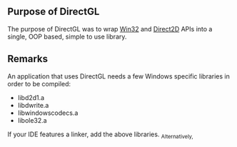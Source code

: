## Purpose of DirectGL
The purpose of DirectGL was to wrap [Win32](https://learn.microsoft.com/en-us/windows/win32/) and [Direct2D](https://learn.microsoft.com/en-us/windows/win32/direct2d/direct2d-portal) APIs into a single, OOP based, simple to use library.

## Remarks
An application that uses DirectGL needs a few Windows specific libraries in order to be compiled:
  - libd2d1.a
  - libdwrite.a
  - libwindowscodecs.a
  - libole32.a

If your IDE features a linker, add the above libraries.
<sub>Alternatively, </sub>
